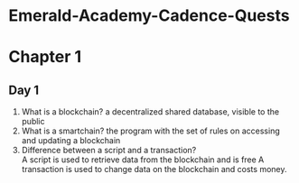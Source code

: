 # Emerald-Academy-Cadence-Quests

# Chapter 1
## Day 1
1. What is a blockchain?   a decentralized shared database, visible to the public
2. What is a smartchain?   the program with the set of rules on accessing and updating a blockchain
3. Difference between a script and a transaction?   
    A script is used to retrieve data from the blockchain and is free
    A transaction is used to change data on the blockchain and costs money.
  
